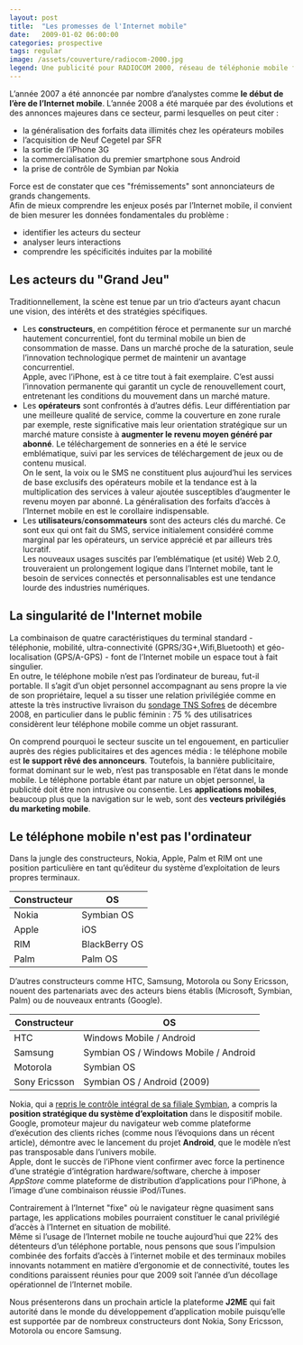 ```yaml
---
layout: post
title:  "Les promesses de l'Internet mobile"
date:   2009-01-02 06:00:00
categories: prospective
tags: regular
image: /assets/couverture/radiocom-2000.jpg
legend: Une publicité pour RADIOCOM 2000, réseau de téléphonie mobile français lancé en 1986.
---
```

L’année 2007 a été annoncée par nombre d’analystes comme **le début de l’ère de l’Internet mobile**. L’année 2008 a été marquée par des évolutions et des annonces majeures dans ce secteur, parmi lesquelles on peut citer :

- la généralisation des forfaits data illimités chez les opérateurs mobiles
- l’acquisition de Neuf Cegetel par SFR
- la sortie de l’iPhone 3G
- la commercialisation du premier smartphone sous Android
- la prise de contrôle de Symbian par Nokia

Force est de constater que ces "frémissements" sont annonciateurs de grands changements.<br />
Afin de mieux comprendre les enjeux posés par l’Internet mobile, il convient de bien mesurer les données fondamentales du problème : 
- identifier les acteurs du secteur
- analyser leurs interactions
- comprendre les spécificités induites par la mobilité

## Les acteurs du "Grand Jeu"
Traditionnellement, la scène est tenue par un trio d’acteurs ayant chacun une vision, des intérêts et des stratégies spécifiques.

- Les **constructeurs**, en compétition féroce et permanente sur un marché hautement concurrentiel, font du terminal mobile un bien de consommation de masse. Dans un marché proche de la saturation, seule l’innovation technologique permet de maintenir un avantage concurrentiel.<br />
Apple, avec l’iPhone, est à ce titre tout à fait exemplaire. C’est aussi l’innovation permanente qui garantit un cycle de renouvellement court, entretenant les conditions du mouvement dans un marché mature.
- Les **opérateurs** sont confrontés à d’autres défis. Leur différentiation par une meilleure qualité de service, comme la couverture en zone rurale par exemple, reste significative mais leur orientation stratégique sur un marché mature consiste à **augmenter le revenu moyen généré par abonné**. Le téléchargement de sonneries en a été le service emblématique, suivi par les services de téléchargement de jeux ou de contenu musical.<br />
On le sent, la voix ou le SMS ne constituent plus aujourd’hui les services de base exclusifs des opérateurs mobile et la tendance est à la multiplication des services à valeur ajoutée susceptibles d’augmenter le revenu moyen par abonné. La généralisation des forfaits d’accès à l’Internet mobile en est le corollaire indispensable.
- Les **utilisateurs**/**consommateurs** sont des acteurs clés du marché. Ce sont eux qui ont fait du SMS, service initialement considéré comme marginal par les opérateurs, un service apprécié et par ailleurs très lucratif.<br />
Les nouveaux usages suscités par l’emblématique (et usité) Web 2.0, trouveraient un prolongement logique dans l’Internet mobile, tant le besoin de services connectés et personnalisables est une tendance lourde des industries numériques.

## La singularité de l'Internet mobile

La combinaison de quatre caractéristiques du terminal standard - téléphonie, mobilité, ultra-connectivité (GPRS/3G+,Wifi,Bluetooth) et géo-localisation (GPS/A-GPS) - font de l’Internet mobile un espace tout à fait singulier.<br />
En outre, le téléphone mobile n’est pas l’ordinateur de bureau, fut-il portable. Il s’agit d’un objet personnel accompagnant au sens propre la vie de son propriétaire, lequel a su tisser une relation privilégiée comme en atteste la très instructive livraison du [sondage TNS Sofres](http://www.afom.fr/v4/STATIC/documents/TNS_2008_%20CP.pdf) de décembre 2008, en particulier dans le public féminin : 75 % des utilisatrices considèrent leur téléphone mobile comme un objet rassurant.

On comprend pourquoi le secteur suscite un tel engouement, en particulier auprès des régies publicitaires et des agences média : le téléphone mobile est **le support rêvé des annonceurs**. Toutefois, la bannière publicitaire, format dominant sur le web, n’est pas transposable en l’état dans le monde mobile. Le téléphone portable étant par nature un objet personnel, la publicité doit être non intrusive ou consentie. Les **applications mobiles**, beaucoup plus que la navigation sur le web, sont des **vecteurs privilégiés du marketing mobile**.

## Le téléphone mobile n'est pas l'ordinateur

Dans la jungle des constructeurs, Nokia, Apple, Palm et RIM ont une position particulière en tant qu’éditeur du système d’exploitation de leurs propres terminaux.

| Constructeur | OS            |
| ------------ | ------------- |
| Nokia        | Symbian OS    |
| Apple        | iOS           |
| RIM          | BlackBerry OS |
| Palm         | Palm OS       |

D’autres constructeurs comme HTC, Samsung, Motorola ou Sony Ericsson, nouent des partenariats avec des acteurs biens établis (Microsoft, Symbian, Palm) ou de nouveaux entrants (Google).

| Constructeur  | OS            |
| ------------- | ------------------------------------- |
| HTC           | Windows Mobile / Android              |
| Samsung       | Symbian OS / Windows Mobile / Android |
| Motorola      | Symbian OS                            |
| Sony Ericsson | Symbian OS / Android (2009)           |


Nokia, qui a [repris le contrôle intégral de sa filiale Symbian](http://www.lemondeinformatique.fr/actualites/lire-symbian-avale-nokia-prevoit-une-plateforme-open-source-en-2010-27565.html), a compris la **position stratégique du système d’exploitation** dans le dispositif mobile.<br />
Google, promoteur majeur du navigateur web comme plateforme d’exécution des clients riches (comme nous l’évoquions dans un récent article), démontre avec le lancement du projet **Android**, que le modèle n’est pas transposable dans l’univers mobile.<br />
Apple, dont le succès de l’iPhone vient confirmer avec force la pertinence d’une stratégie d’intégration hardware/software, cherche à imposer *AppStore* comme plateforme de distribution d’applications pour l’iPhone, à l’image d’une combinaison réussie iPod/iTunes.

Contrairement à l’Internet "fixe" où le navigateur règne quasiment sans partage, les applications mobiles pourraient constituer le canal privilégié d’accès à l’Internet en situation de mobilité.<br />
Même si l’usage de l’Internet mobile ne touche aujourd’hui que 22% des détenteurs d’un téléphone portable, nous pensons que sous l’impulsion combinée des forfaits d’accès à l’internet mobile et des terminaux mobiles innovants notamment en matière d’ergonomie et de connectivité, toutes les conditions paraissent réunies pour que 2009 soit l’année d’un décollage opérationnel de l’Internet mobile.

Nous présenterons dans un prochain article la plateforme **J2ME** qui fait autorité dans le monde du développement d’application mobile puisqu’elle est supportée par de nombreux constructeurs dont Nokia, Sony Ericsson, Motorola ou encore Samsung.

[jekyll]:      http://jekyllrb.com
[jekyll-gh]:   https://github.com/jekyll/jekyll
[jekyll-help]: https://github.com/jekyll/jekyll-help
